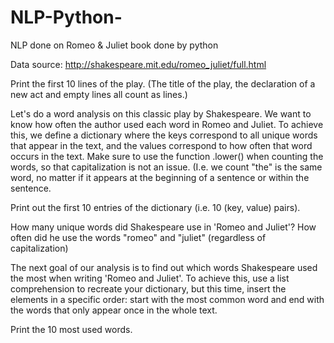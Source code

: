 # NLP-Python-
NLP done on Romeo &amp; Juliet book done by python


Data source: http://shakespeare.mit.edu/romeo_juliet/full.html

Print the first 10 lines of the play. (The title of the play, the declaration of a new act and empty lines all count as lines.)

Let's do a word analysis on this classic play by Shakespeare. We want to know how often the author used each word in Romeo and Juliet. To achieve this, we define a dictionary where the keys correspond to all unique words that appear in the text, and the values correspond to how often that word occurs in the text. Make sure to use the function .lower() when counting the words, so that capitalization is not an issue. (I.e. we count "the" is the same word, no matter if it appears at the beginning of a sentence or within the sentence.

Print out the first 10 entries of the dictionary (i.e. 10 (key, value) pairs).

How many unique words did Shakespeare use in 'Romeo and Juliet'? How often did he use the words "romeo" and "juliet" (regardless of capitalization)

The next goal of our analysis is to find out which words Shakespeare used the most when writing 'Romeo and Juliet'. To achieve this, use a list comprehension to recreate your dictionary, but this time, insert the elements in a specific order: start with the most common word and end with the words that only appear once in the whole text.

Print the 10 most used words.
